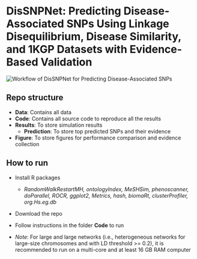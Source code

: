 # DisSNPNet: Predicting Disease-Associated SNPs Using Linkage Disequilibrium, Disease Similarity, and 1KGP Datasets with Evidence-Based Validation

![Workflow of DisSNPNet for Predicting Disease-Associated SNPs](https://github.com/hauldhut/DisSNPNet/blob/main/Figure1.png)

## Repo structure
- **Data**: Contains all data 
- **Code**: Contains all source code to reproduce all the results
- **Results**: To store simulation results
  - **Prediction**: To store top predicted SNPs and their evidence
- **Figure**: To store figures for performance comparison and evidence collection

## How to run
- Install R packages
  - *RandomWalkRestartMH, ontologyIndex, MeSHSim, phenoscanner, doParallel, ROCR, ggplot2, Metrics, hash, biomaRt, clusterProfiler, org.Hs.eg.db*
- Download the repo
- Follow instructions in the folder **Code** to run
  
- *Note*: For large and large networks (i.e., heterogeneous networks for large-size chromosomes and with LD threshold >= 0.2), it is recommended to run on a multi-core and at least 16 GB RAM computer


